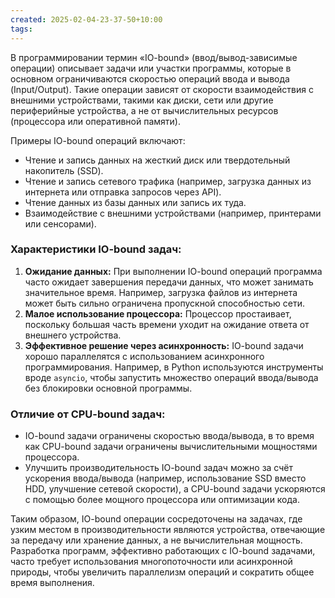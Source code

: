 ```yaml
---
created: 2025-02-04-23-37-50+10:00
tags:
---
```

В программировании термин «IO-bound» (ввод/вывод-зависимые операции) описывает задачи или участки программы, которые в основном ограничиваются скоростью операций ввода и вывода (Input/Output). Такие операции зависят от скорости взаимодействия с внешними устройствами, такими как диски, сети или другие периферийные устройства, а не от вычислительных ресурсов (процессора или оперативной памяти). 

Примеры IO-bound операций включают:
- Чтение и запись данных на жесткий диск или твердотельный накопитель (SSD).
- Чтение и запись сетевого трафика (например, загрузка данных из интернета или отправка запросов через API).
- Чтение данных из базы данных или запись их туда.
- Взаимодействие с внешними устройствами (например, принтерами или сенсорами).

### Характеристики IO-bound задач:
1. **Ожидание данных:** При выполнении IO-bound операций программа часто ожидает завершения передачи данных, что может занимать значительное время. Например, загрузка файлов из интернета может быть сильно ограничена пропускной способностью сети.
2. **Малое использование процессора:** Процессор простаивает, поскольку большая часть времени уходит на ожидание ответа от внешнего устройства.
3. **Эффективное решение через асинхронность:** IO-bound задачи хорошо параллелятся с использованием асинхронного программирования. Например, в Python используются инструменты вроде `asyncio`, чтобы запустить множество операций ввода/вывода без блокировки основной программы.

### Отличие от CPU-bound задач:
- IO-bound задачи ограничены скоростью ввода/вывода, в то время как CPU-bound задачи ограничены вычислительными мощностями процессора.
- Улучшить производительность IO-bound задач можно за счёт ускорения ввода/вывода (например, использование SSD вместо HDD, улучшение сетевой скорости), а CPU-bound задачи ускоряются с помощью более мощного процессора или оптимизации кода.

Таким образом, IO-bound операции сосредоточены на задачах, где узким местом в производительности являются устройства, отвечающие за передачу или хранение данных, а не вычислительная мощность. Разработка программ, эффективно работающих с IO-bound задачами, часто требует использования многопоточности или асинхронной природы, чтобы увеличить параллелизм операций и сократить общее время выполнения.